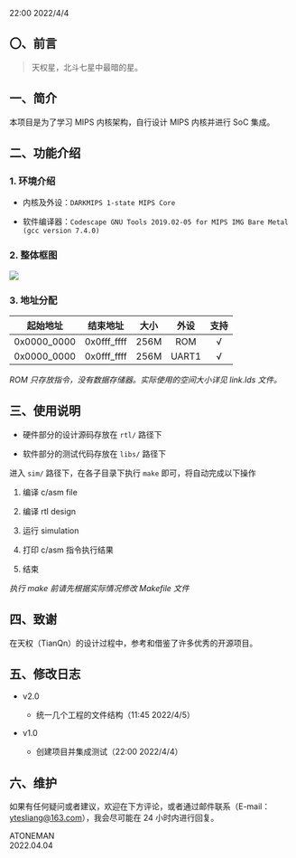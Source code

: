 ﻿22:00 2022/4/4  

## 〇、前言

> 天权星，北斗七星中最暗的星。  

## 一、简介

本项目是为了学习 MIPS 内核架构，自行设计 MIPS 内核并进行 SoC 集成。  

## 二、功能介绍

### 1. 环境介绍

- 内核及外设：`DARKMIPS 1-state MIPS Core`  

- 软件编译器：`Codescape GNU Tools 2019.02-05 for MIPS IMG Bare Metal (gcc version 7.4.0)`  

### 2. 整体框图

![](https://gitee.com/backheart/picgo-image/raw/master/img/20220404215747.png)  

### 3. 地址分配

|起始地址   |结束地址   |大小|外设  |支持|
|:-:        |:-:        |:-: |:-:   |:-: |
|0x0000_0000|0x0fff_ffff|256M|ROM   |√   |
|0x0000_0000|0x0fff_ffff|256M|UART1 |√   |

*ROM 只存放指令，没有数据存储器。实际使用的空间大小详见 link.lds 文件。*  

## 三、使用说明

- 硬件部分的设计源码存放在 `rtl/` 路径下  

- 软件部分的测试代码存放在 `libs/` 路径下  

进入 `sim/` 路径下，在各子目录下执行 `make` 即可，将自动完成以下操作  

1. 编译 c/asm file  

2. 编译 rtl design  

3. 运行 simulation  

4. 打印 c/asm 指令执行结果  

5. 结束  

*执行 make 前请先根据实际情况修改 Makefile 文件*  

## 四、致谢

在天权（TianQn）的设计过程中，参考和借鉴了许多优秀的开源项目。  

## 五、修改日志

- v2.0  
  - 统一几个工程的文件结构（11:45 2022/4/5）  

- v1.0  
  - 创建项目并集成测试（22:00 2022/4/4）  

## 六、维护

如果有任何疑问或者建议，欢迎在下方评论，或者通过邮件联系（E-mail：ytesliang@163.com），我会尽可能在 24 小时内进行回复。  

ATONEMAN  
2022.04.04  
